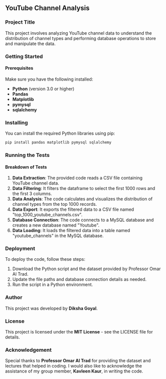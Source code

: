 ## YouTube Channel Analysis

### Project Title
This project involves analyzing YouTube channel data to understand the distribution of channel types and performing database operations to store and manipulate the data.

### Getting Started
#### Prerequisites
Make sure you have the following installed:

- **Python** (version 3.0 or higher)
- **Pandas**
- **Matplotlib**
- **pymysql**
- **sqlalchemy**

### Installing
You can install the required Python libraries using pip:

```bash
pip install pandas matplotlib pymysql sqlalchemy
```

### Running the Tests
#### Breakdown of Tests
1. **Data Extraction**: The provided code reads a CSV file containing YouTube channel data.
2. **Data Filtering**: It filters the dataframe to select the first 1000 rows and the first 3 columns.
3. **Data Analysis**: The code calculates and visualizes the distribution of channel types from the top 1000 records.
4. **Data Export**: It exports the filtered data to a CSV file named "top_1000_youtube_channels.csv".
5. **Database Connection**: The code connects to a MySQL database and creates a new database named "Youtube".
6. **Data Loading**: It loads the filtered data into a table named "youtube_channels" in the MySQL database.

### Deployment
To deploy the code, follow these steps:
1. Download the Python script and the dataset provided by Professor Omar Al Trad.
2. Update the file paths and database connection details as needed.
3. Run the script in a Python environment.

### Author
This project was developed by **Diksha Goyal**.

### License
This project is licensed under the **MIT License** - see the LICENSE file for details.

### Acknowledgement
Special thanks to **Professor Omar Al Trad** for providing the dataset and lectures that helped in coding. I would also like to acknowledge the assistance of my group member, **Kavleen Kaur**, in writing the code.
